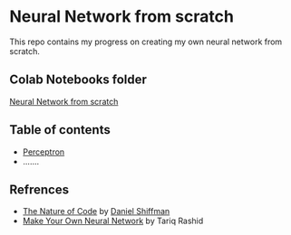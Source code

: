 # Neural Network from scratch
This repo contains my progress on creating my own neural network from scratch.

## Colab Notebooks folder
[Neural Network from scratch](https://drive.google.com/open?id=1QBf6n4rjCIPoUj5xiGePzZ3oiM61RItR)

## Table of contents
- [Perceptron](https://github.com/psuzn/Neural-Network-from-scratch/tree/master/perceptron)
- .......


## Refrences 
 - [The Nature of Code](http://natureofcode.com/book/) by [Daniel Shiffman](https://en.wikipedia.org/wiki/Daniel_Shiffman)
 - [Make Your Own Neural Network](https://www.amazon.com/Make-Your-Own-Neural-Network-ebook/dp/B01EER4Z4G) by Tariq Rashid